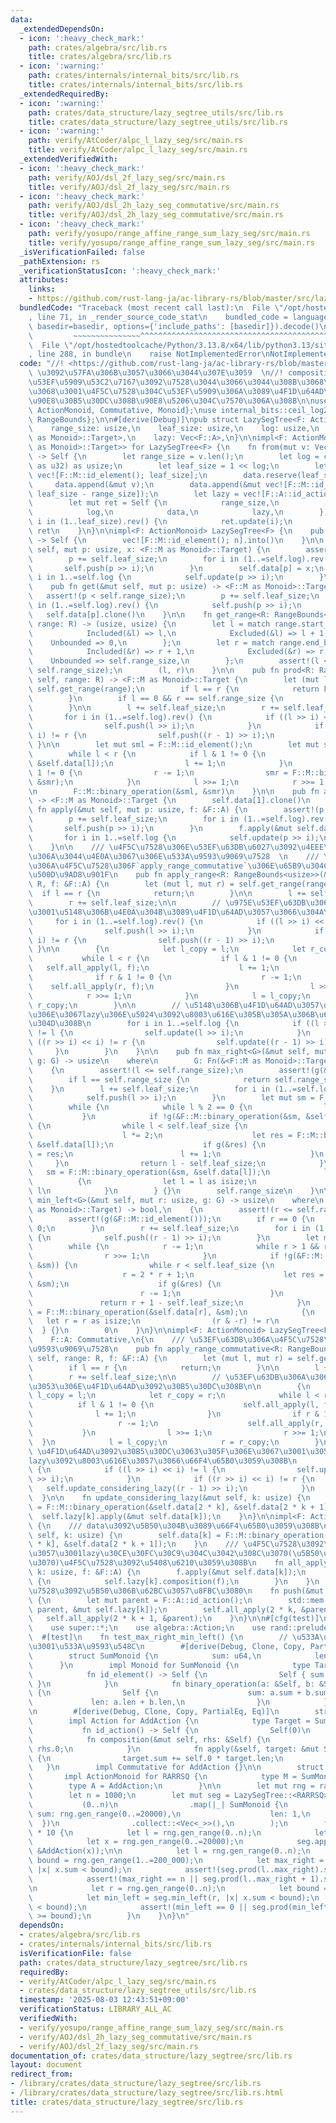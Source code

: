 ```yaml
---
data:
  _extendedDependsOn:
  - icon: ':heavy_check_mark:'
    path: crates/algebra/src/lib.rs
    title: crates/algebra/src/lib.rs
  - icon: ':warning:'
    path: crates/internals/internal_bits/src/lib.rs
    title: crates/internals/internal_bits/src/lib.rs
  _extendedRequiredBy:
  - icon: ':warning:'
    path: crates/data_structure/lazy_segtree_utils/src/lib.rs
    title: crates/data_structure/lazy_segtree_utils/src/lib.rs
  - icon: ':warning:'
    path: verify/AtCoder/alpc_l_lazy_seg/src/main.rs
    title: verify/AtCoder/alpc_l_lazy_seg/src/main.rs
  _extendedVerifiedWith:
  - icon: ':heavy_check_mark:'
    path: verify/AOJ/dsl_2f_lazy_seg/src/main.rs
    title: verify/AOJ/dsl_2f_lazy_seg/src/main.rs
  - icon: ':heavy_check_mark:'
    path: verify/AOJ/dsl_2h_lazy_seg_commutative/src/main.rs
    title: verify/AOJ/dsl_2h_lazy_seg_commutative/src/main.rs
  - icon: ':heavy_check_mark:'
    path: verify/yosupo/range_affine_range_sum_lazy_seg/src/main.rs
    title: verify/yosupo/range_affine_range_sum_lazy_seg/src/main.rs
  _isVerificationFailed: false
  _pathExtension: rs
  _verificationStatusIcon: ':heavy_check_mark:'
  attributes:
    links:
    - https://github.com/rust-lang-ja/ac-library-rs/blob/master/src/lazysegtree.rs
  bundledCode: "Traceback (most recent call last):\n  File \"/opt/hostedtoolcache/Python/3.13.8/x64/lib/python3.13/site-packages/onlinejudge_verify/documentation/build.py\"\
    , line 71, in _render_source_code_stat\n    bundled_code = language.bundle(stat.path,\
    \ basedir=basedir, options={'include_paths': [basedir]}).decode()\n          \
    \         ~~~~~~~~~~~~~~~^^^^^^^^^^^^^^^^^^^^^^^^^^^^^^^^^^^^^^^^^^^^^^^^^^^^^^^^^^^^^^^^^^\n\
    \  File \"/opt/hostedtoolcache/Python/3.13.8/x64/lib/python3.13/site-packages/onlinejudge_verify/languages/rust.py\"\
    , line 288, in bundle\n    raise NotImplementedError\nNotImplementedError\n"
  code: "//! <https://github.com/rust-lang-ja/ac-library-rs/blob/master/src/lazysegtree.rs>\
    \ \u3092\u57FA\u306B\u3057\u3066\u3044\u307E\u3059  \n//! composition\u3084mapping\u306B\
    \u53EF\u5909\u53C2\u7167\u3092\u7528\u3044\u3066\u3044\u308B\u3068\u3053\u308D\
    \u3068\u3001\u4F5C\u7528\u304C\u53EF\u5909\u306A\u3089\u4F1D\u64AD\u3092\u4E00\
    \u90E8\u30B5\u30DC\u308B\u90E8\u5206\u304C\u7570\u306A\u308B\n\nuse algebra::{Action,\
    \ ActionMonoid, Commutative, Monoid};\nuse internal_bits::ceil_log2;\nuse std::ops::{Bound::*,\
    \ RangeBounds};\n\n#[derive(Debug)]\npub struct LazySegTree<F: ActionMonoid> {\n\
    \    range_size: usize,\n    leaf_size: usize,\n    log: usize,\n    data: Vec<<F::M\
    \ as Monoid>::Target>,\n    lazy: Vec<F::A>,\n}\n\nimpl<F: ActionMonoid> From<Vec<<F::M\
    \ as Monoid>::Target>> for LazySegTree<F> {\n    fn from(mut v: Vec<<F::M as Monoid>::Target>)\
    \ -> Self {\n        let range_size = v.len();\n        let log = ceil_log2(range_size\
    \ as u32) as usize;\n        let leaf_size = 1 << log;\n        let mut data =\
    \ vec![F::M::id_element(); leaf_size];\n        data.reserve(leaf_size);\n   \
    \     data.append(&mut v);\n        data.append(&mut vec![F::M::id_element();\
    \ leaf_size - range_size]);\n        let lazy = vec![F::A::id_action(); leaf_size];\n\
    \        let mut ret = Self {\n            range_size,\n            leaf_size,\n\
    \            log,\n            data,\n            lazy,\n        };\n        for\
    \ i in (1..leaf_size).rev() {\n            ret.update(i);\n        }\n       \
    \ ret\n    }\n}\n\nimpl<F: ActionMonoid> LazySegTree<F> {\n    pub fn new(n: usize)\
    \ -> Self {\n        vec![F::M::id_element(); n].into()\n    }\n\n    pub fn set(&mut\
    \ self, mut p: usize, x: <F::M as Monoid>::Target) {\n        assert!(p < self.range_size);\n\
    \        p += self.leaf_size;\n        for i in (1..=self.log).rev() {\n     \
    \       self.push(p >> i);\n        }\n        self.data[p] = x;\n        for\
    \ i in 1..=self.log {\n            self.update(p >> i);\n        }\n    }\n\n\
    \    pub fn get(&mut self, mut p: usize) -> <F::M as Monoid>::Target {\n     \
    \   assert!(p < self.range_size);\n        p += self.leaf_size;\n        for i\
    \ in (1..=self.log).rev() {\n            self.push(p >> i);\n        }\n     \
    \   self.data[p].clone()\n    }\n\n    fn get_range<R: RangeBounds<usize>>(&self,\
    \ range: R) -> (usize, usize) {\n        let l = match range.start_bound() {\n\
    \            Included(&l) => l,\n            Excluded(&l) => l + 1,\n        \
    \    Unbounded => 0,\n        };\n        let r = match range.end_bound() {\n\
    \            Included(&r) => r + 1,\n            Excluded(&r) => r,\n        \
    \    Unbounded => self.range_size,\n        };\n        assert!(l <= r && r <=\
    \ self.range_size);\n        (l, r)\n    }\n\n    pub fn prod<R: RangeBounds<usize>>(&mut\
    \ self, range: R) -> <F::M as Monoid>::Target {\n        let (mut l, mut r) =\
    \ self.get_range(range);\n        if l == r {\n            return F::M::id_element();\n\
    \        }\n        if l == 0 && r == self.range_size {\n            return self.all_prod();\n\
    \        }\n\n        l += self.leaf_size;\n        r += self.leaf_size;\n\n \
    \       for i in (1..=self.log).rev() {\n            if ((l >> i) << i) != l {\n\
    \                self.push(l >> i);\n            }\n            if ((r >> i) <<\
    \ i) != r {\n                self.push((r - 1) >> i);\n            }\n       \
    \ }\n\n        let mut sml = F::M::id_element();\n        let mut smr = F::M::id_element();\n\
    \        while l < r {\n            if l & 1 != 0 {\n                sml = F::M::binary_operation(&sml,\
    \ &self.data[l]);\n                l += 1;\n            }\n            if r &\
    \ 1 != 0 {\n                r -= 1;\n                smr = F::M::binary_operation(&self.data[r],\
    \ &smr);\n            }\n            l >>= 1;\n            r >>= 1;\n        }\n\
    \n        F::M::binary_operation(&sml, &smr)\n    }\n\n    pub fn all_prod(&self)\
    \ -> <F::M as Monoid>::Target {\n        self.data[1].clone()\n    }\n\n    pub\
    \ fn apply(&mut self, mut p: usize, f: &F::A) {\n        assert!(p < self.range_size);\n\
    \        p += self.leaf_size;\n        for i in (1..=self.log).rev() {\n     \
    \       self.push(p >> i);\n        }\n        f.apply(&mut self.data[p]);\n \
    \       for i in 1..=self.log {\n            self.update(p >> i);\n        }\n\
    \    }\n\n    /// \u4F5C\u7528\u306E\u53EF\u63DB\u6027\u3092\u4EEE\u5B9A\u3057\
    \u306A\u3044\u4E0A\u3067\u306E\u533A\u9593\u9069\u7528  \n    /// \u53EF\u63DB\
    \u306A\u4F5C\u7528\u306F`apply_range_commutative`\u306E\u65B9\u304C\u5B9A\u6570\
    \u500D\u9AD8\u901F\n    pub fn apply_range<R: RangeBounds<usize>>(&mut self, range:\
    \ R, f: &F::A) {\n        let (mut l, mut r) = self.get_range(range);\n      \
    \  if l == r {\n            return;\n        }\n\n        l += self.leaf_size;\n\
    \        r += self.leaf_size;\n\n        // \u975E\u53EF\u63DB\u306A\u306E\u3067\
    \u3001\u5148\u306B\u4E0A\u304B\u3089\u4F1D\u64AD\u3057\u3066\u304A\u304F\n   \
    \     for i in (1..=self.log).rev() {\n            if ((l >> i) << i) != l {\n\
    \                self.push(l >> i);\n            }\n            if ((r >> i) <<\
    \ i) != r {\n                self.push((r - 1) >> i);\n            }\n       \
    \ }\n\n        {\n            let l_copy = l;\n            let r_copy = r;\n \
    \           while l < r {\n                if l & 1 != 0 {\n                 \
    \   self.all_apply(l, f);\n                    l += 1;\n                }\n  \
    \              if r & 1 != 0 {\n                    r -= 1;\n                \
    \    self.all_apply(r, f);\n                }\n                l >>= 1;\n    \
    \            r >>= 1;\n            }\n            l = l_copy;\n            r =\
    \ r_copy;\n        }\n\n        // \u5148\u306B\u4F1D\u64AD\u3057\u3066\u3044\u308B\
    \u306E\u3067lazy\u306E\u5024\u3092\u8003\u616E\u305B\u305A\u306B\u66F4\u65B0\u3067\
    \u304D\u308B\n        for i in 1..=self.log {\n            if ((l >> i) << i)\
    \ != l {\n                self.update(l >> i);\n            }\n            if\
    \ ((r >> i) << i) != r {\n                self.update((r - 1) >> i);\n       \
    \     }\n        }\n    }\n\n    pub fn max_right<G>(&mut self, mut l: usize,\
    \ g: G) -> usize\n    where\n        G: Fn(&<F::M as Monoid>::Target) -> bool,\n\
    \    {\n        assert!(l <= self.range_size);\n        assert!(g(&F::M::id_element()));\n\
    \        if l == self.range_size {\n            return self.range_size;\n    \
    \    }\n        l += self.leaf_size;\n        for i in (1..=self.log).rev() {\n\
    \            self.push(l >> i);\n        }\n        let mut sm = F::M::id_element();\n\
    \        while {\n            while l % 2 == 0 {\n                l >>= 1;\n \
    \           }\n            if !g(&F::M::binary_operation(&sm, &self.data[l]))\
    \ {\n                while l < self.leaf_size {\n                    self.push(l);\n\
    \                    l *= 2;\n                    let res = F::M::binary_operation(&sm,\
    \ &self.data[l]);\n                    if g(&res) {\n                        sm\
    \ = res;\n                        l += 1;\n                    }\n           \
    \     }\n                return l - self.leaf_size;\n            }\n         \
    \   sm = F::M::binary_operation(&sm, &self.data[l]);\n            l += 1;\n  \
    \          {\n                let l = l as isize;\n                (l & -l) !=\
    \ l\n            }\n        } {}\n        self.range_size\n    }\n\n    pub fn\
    \ min_left<G>(&mut self, mut r: usize, g: G) -> usize\n    where\n        G: Fn(&<F::M\
    \ as Monoid>::Target) -> bool,\n    {\n        assert!(r <= self.range_size);\n\
    \        assert!(g(&F::M::id_element()));\n        if r == 0 {\n            return\
    \ 0;\n        }\n        r += self.leaf_size;\n        for i in (1..=self.log).rev()\
    \ {\n            self.push((r - 1) >> i);\n        }\n        let mut sm = F::M::id_element();\n\
    \        while {\n            r -= 1;\n            while r > 1 && r % 2 != 0 {\n\
    \                r >>= 1;\n            }\n            if !g(&F::M::binary_operation(&self.data[r],\
    \ &sm)) {\n                while r < self.leaf_size {\n                    self.push(r);\n\
    \                    r = 2 * r + 1;\n                    let res = F::M::binary_operation(&self.data[r],\
    \ &sm);\n                    if g(&res) {\n                        sm = res;\n\
    \                        r -= 1;\n                    }\n                }\n \
    \               return r + 1 - self.leaf_size;\n            }\n            sm\
    \ = F::M::binary_operation(&self.data[r], &sm);\n            {\n             \
    \   let r = r as isize;\n                (r & -r) != r\n            }\n      \
    \  } {}\n        0\n    }\n}\n\nimpl<F: ActionMonoid> LazySegTree<F>\nwhere\n\
    \    F::A: Commutative,\n{\n    /// \u53EF\u63DB\u306A\u4F5C\u7528\u306E\u533A\
    \u9593\u9069\u7528\n    pub fn apply_range_commutative<R: RangeBounds<usize>>(&mut\
    \ self, range: R, f: &F::A) {\n        let (mut l, mut r) = self.get_range(range);\n\
    \        if l == r {\n            return;\n        }\n\n        l += self.leaf_size;\n\
    \        r += self.leaf_size;\n\n        // \u53EF\u63DB\u306A\u306E\u3067\u3053\
    \u3053\u306E\u4F1D\u64AD\u3092\u30B5\u30DC\u308B\n\n        {\n            let\
    \ l_copy = l;\n            let r_copy = r;\n            while l < r {\n      \
    \          if l & 1 != 0 {\n                    self.all_apply(l, f);\n      \
    \              l += 1;\n                }\n                if r & 1 != 0 {\n \
    \                   r -= 1;\n                    self.all_apply(r, f);\n     \
    \           }\n                l >>= 1;\n                r >>= 1;\n          \
    \  }\n            l = l_copy;\n            r = r_copy;\n        }\n\n        //\
    \ \u4F1D\u64AD\u3092\u30B5\u30DC\u3063\u305F\u306E\u3067\u3001\u3053\u3053\u3067\
    lazy\u3092\u8003\u616E\u3057\u3066\u66F4\u65B0\u3059\u308B\n        for i in 1..=self.log\
    \ {\n            if ((l >> i) << i) != l {\n                self.update_considering_lazy(l\
    \ >> i);\n            }\n            if ((r >> i) << i) != r {\n             \
    \   self.update_considering_lazy((r - 1) >> i);\n            }\n        }\n  \
    \  }\n\n    fn update_considering_lazy(&mut self, k: usize) {\n        self.data[k]\
    \ = F::M::binary_operation(&self.data[2 * k], &self.data[2 * k + 1]);\n      \
    \  self.lazy[k].apply(&mut self.data[k]);\n    }\n}\n\nimpl<F: ActionMonoid> LazySegTree<F>\
    \ {\n    /// data\u3092\u5B50\u304B\u3089\u66F4\u65B0\u3059\u308B\n    fn update(&mut\
    \ self, k: usize) {\n        self.data[k] = F::M::binary_operation(&self.data[2\
    \ * k], &self.data[2 * k + 1]);\n    }\n    /// \u4F5C\u7528\u3092\u9069\u7528\
    \u3057\u3001lazy\u30CE\u30FC\u30C9\u304C\u3042\u308C\u3070(\u5B50\u304C\u3042\u308C\
    \u3070)\u4F5C\u7528\u3092\u5408\u6210\u3059\u308B\n    fn all_apply(&mut self,\
    \ k: usize, f: &F::A) {\n        f.apply(&mut self.data[k]);\n        if k < self.leaf_size\
    \ {\n            self.lazy[k].composition(f);\n        }\n    }\n    /// \u4F5C\
    \u7528\u3092\u5B50\u306B\u62BC\u3057\u8FBC\u3080\n    fn push(&mut self, k: usize)\
    \ {\n        let mut parent = F::A::id_action();\n        std::mem::swap(&mut\
    \ parent, &mut self.lazy[k]);\n        self.all_apply(2 * k, &parent);\n     \
    \   self.all_apply(2 * k + 1, &parent);\n    }\n}\n\n#[cfg(test)]\nmod test {\n\
    \    use super::*;\n    use algebra::Action;\n    use rand::prelude::*;\n\n  \
    \  #[test]\n    fn test_max_right_min_left() {\n        // \u533A\u9593\u52A0\u7B97\
    \u3001\u533A\u9593\u548C\n        #[derive(Debug, Clone, Copy, PartialEq, Eq)]\n\
    \        struct SumMonoid {\n            sum: u64,\n            len: u64,\n  \
    \      }\n        impl Monoid for SumMonoid {\n            type Target = Self;\n\
    \            fn id_element() -> Self {\n                Self { sum: 0, len: 0\
    \ }\n            }\n            fn binary_operation(a: &Self, b: &Self) -> Self\
    \ {\n                Self {\n                    sum: a.sum + b.sum,\n       \
    \             len: a.len + b.len,\n                }\n            }\n        }\n\
    \n        #[derive(Debug, Clone, Copy, PartialEq, Eq)]\n        struct AddAction(u64);\n\
    \        impl Action for AddAction {\n            type Target = SumMonoid;\n \
    \           fn id_action() -> Self {\n                Self(0)\n            }\n\
    \            fn composition(&mut self, rhs: &Self) {\n                self.0 +=\
    \ rhs.0;\n            }\n            fn apply(&self, target: &mut Self::Target)\
    \ {\n                target.sum += self.0 * target.len;\n            }\n     \
    \   }\n        impl Commutative for AddAction {}\n\n        struct RARRSQ;\n \
    \       impl ActionMonoid for RARRSQ {\n            type M = SumMonoid;\n    \
    \        type A = AddAction;\n        }\n\n        let mut rng = rand::thread_rng();\n\
    \        let n = 1000;\n        let mut seg = LazySegTree::<RARRSQ>::from(\n \
    \           (0..n)\n                .map(|_| SumMonoid {\n                   \
    \ sum: rng.gen_range(0..=20000),\n                    len: 1,\n              \
    \  })\n                .collect::<Vec<_>>(),\n        );\n        for _ in 0..n\
    \ * 10 {\n            let l = rng.gen_range(0..n);\n            let r = rng.gen_range(l..n);\n\
    \            let x = rng.gen_range(0..=20000);\n            seg.apply_range_commutative(l..r,\
    \ &AddAction(x));\n\n            let l = rng.gen_range(0..n);\n            let\
    \ bound = rng.gen_range(1..=200_000);\n            let max_right = seg.max_right(l,\
    \ |x| x.sum < bound);\n            assert!(seg.prod(l..max_right).sum < bound);\n\
    \            assert!(max_right == n || seg.prod(l..max_right + 1).sum >= bound);\n\
    \n            let r = rng.gen_range(0..n);\n            let bound = rng.gen_range(1..=2000_000);\n\
    \            let min_left = seg.min_left(r, |x| x.sum < bound);\n            assert!(seg.prod(min_left..r).sum\
    \ < bound);\n            assert!(min_left == 0 || seg.prod(min_left - 1..r).sum\
    \ >= bound);\n        }\n    }\n}\n"
  dependsOn:
  - crates/algebra/src/lib.rs
  - crates/internals/internal_bits/src/lib.rs
  isVerificationFile: false
  path: crates/data_structure/lazy_segtree/src/lib.rs
  requiredBy:
  - verify/AtCoder/alpc_l_lazy_seg/src/main.rs
  - crates/data_structure/lazy_segtree_utils/src/lib.rs
  timestamp: '2025-08-03 12:43:51+09:00'
  verificationStatus: LIBRARY_ALL_AC
  verifiedWith:
  - verify/yosupo/range_affine_range_sum_lazy_seg/src/main.rs
  - verify/AOJ/dsl_2h_lazy_seg_commutative/src/main.rs
  - verify/AOJ/dsl_2f_lazy_seg/src/main.rs
documentation_of: crates/data_structure/lazy_segtree/src/lib.rs
layout: document
redirect_from:
- /library/crates/data_structure/lazy_segtree/src/lib.rs
- /library/crates/data_structure/lazy_segtree/src/lib.rs.html
title: crates/data_structure/lazy_segtree/src/lib.rs
---
```

